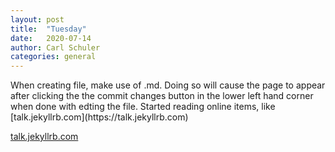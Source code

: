 ```yaml
---
layout: post
title:  "Tuesday"
date:   2020-07-14
author: Carl Schuler
categories: general
---
```

<p> When creating file, make use of .md. Doing so will cause the page to appear after clicking the the commit changes button in the lower left hand corner when done with edting the file.  Started reading online items, like [talk.jekyllrb.com](https://talk.jekyllrb.com)<p/>

[talk.jekyllrb.com](https://talk.jekyllrb.com)
